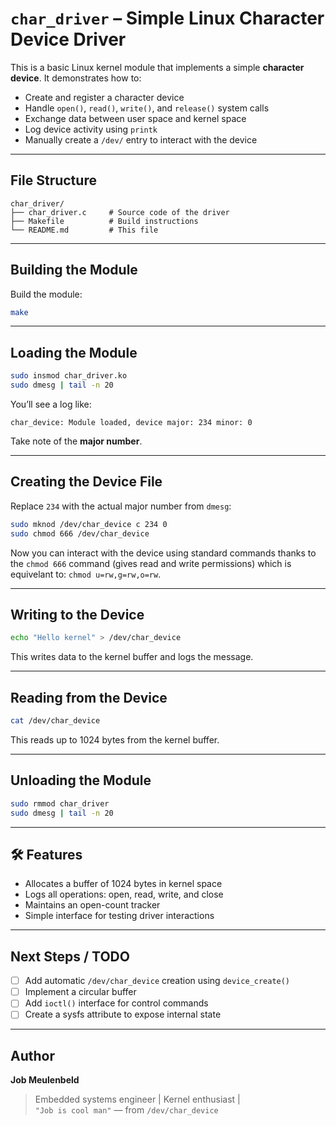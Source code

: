 # `char_driver` – Simple Linux Character Device Driver

This is a basic Linux kernel module that implements a simple **character device**. It demonstrates how to:

- Create and register a character device
- Handle `open()`, `read()`, `write()`, and `release()` system calls
- Exchange data between user space and kernel space
- Log device activity using `printk`
- Manually create a `/dev/` entry to interact with the device

---

## File Structure

```
char_driver/
├── char_driver.c     # Source code of the driver
├── Makefile          # Build instructions
└── README.md         # This file
```

---

## Building the Module

Build the module:

```bash
make
```

---

## Loading the Module

```bash
sudo insmod char_driver.ko
sudo dmesg | tail -n 20
```

You’ll see a log like:

```
char_device: Module loaded, device major: 234 minor: 0
```

Take note of the **major number**.

---

## Creating the Device File

Replace `234` with the actual major number from `dmesg`:

```bash
sudo mknod /dev/char_device c 234 0
sudo chmod 666 /dev/char_device
```

Now you can interact with the device using standard commands thanks to the `chmod 666` command (gives read and write permissions) which is equivelant to: `chmod u=rw,g=rw,o=rw`.

---

## Writing to the Device

```bash
echo "Hello kernel" > /dev/char_device
```

This writes data to the kernel buffer and logs the message.

---

## Reading from the Device

```bash
cat /dev/char_device
```

This reads up to 1024 bytes from the kernel buffer.

---

## Unloading the Module

```bash
sudo rmmod char_driver
sudo dmesg | tail -n 20
```

---

## 🛠 Features

- Allocates a buffer of 1024 bytes in kernel space
- Logs all operations: open, read, write, and close
- Maintains an open-count tracker
- Simple interface for testing driver interactions

---

## Next Steps / TODO

- [ ] Add automatic `/dev/char_device` creation using `device_create()`
- [ ] Implement a circular buffer
- [ ] Add `ioctl()` interface for control commands
- [ ] Create a sysfs attribute to expose internal state

---

## Author

**Job Meulenbeld**  
> Embedded systems engineer | Kernel enthusiast |  
> `"Job is cool man"` — from `/dev/char_device`
